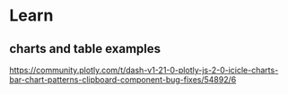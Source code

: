 # Learn

## charts and table examples
https://community.plotly.com/t/dash-v1-21-0-plotly-js-2-0-icicle-charts-bar-chart-patterns-clipboard-component-bug-fixes/54892/6
